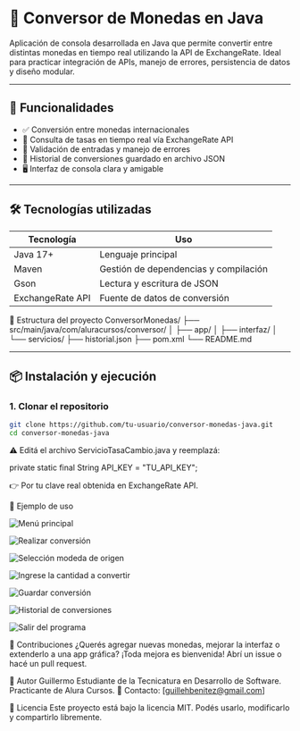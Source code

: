 # 💱 Conversor de Monedas en Java

Aplicación de consola desarrollada en Java que permite convertir entre distintas monedas en tiempo real utilizando la API de ExchangeRate. Ideal para practicar integración de APIs, manejo de errores, persistencia de datos y diseño modular.

---

## 🎯 Funcionalidades

- ✅ Conversión entre monedas internacionales
- 📡 Consulta de tasas en tiempo real vía ExchangeRate API
- 🧠 Validación de entradas y manejo de errores
- 📝 Historial de conversiones guardado en archivo JSON
- 🖥️ Interfaz de consola clara y amigable

---

## 🛠️ Tecnologías utilizadas

| Tecnología | Uso |
|------------|-----|
| Java 17+   | Lenguaje principal |
| Maven      | Gestión de dependencias y compilación |
| Gson       | Lectura y escritura de JSON |
| ExchangeRate API | Fuente de datos de conversión |


📁 Estructura del proyecto
ConversorMonedas/
├── src/main/java/com/aluracursos/conversor/
│   ├── app/
│   ├── interfaz/
│   └── servicios/
├── historial.json
├── pom.xml
└── README.md


---

## 📦 Instalación y ejecución

### 1. Clonar el repositorio

```bash
git clone https://github.com/tu-usuario/conversor-monedas-java.git
cd conversor-monedas-java
```

⚠️​ Editá el archivo ServicioTasaCambio.java y reemplazá:

private static final String API_KEY = "TU_API_KEY";

👉​ Por tu clave real obtenida en ExchangeRate API.



🧪 Ejemplo de uso

![Menú principal](img/1.png)

![Realizar conversión](img/2.png)

![Selección modeda de origen](img/3.png)

![Ingrese la cantidad a convertir](img/4.png)

![Guardar conversión](img/5.png)

![Historial de conversiones](img/6.png)

![Salir del programa](img/7.png)

🤝 Contribuciones
¿Querés agregar nuevas monedas, mejorar la interfaz o extenderlo a una app gráfica? ¡Toda mejora es bienvenida! Abrí un issue o hacé un pull request.

👤 Autor
Guillermo
Estudiante de la Tecnicatura en Desarrollo de Software. Practicante de Alura Cursos.
📧 Contacto: [guillehbenitez@gmail.com]

📄 Licencia
Este proyecto está bajo la licencia MIT. Podés usarlo, modificarlo y compartirlo libremente.



